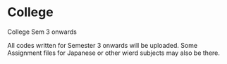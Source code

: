 # College
College Sem 3 onwards

All codes written for Semester 3 onwards will be uploaded.
Some Assignment files for Japanese or other wierd subjects may also be there.

